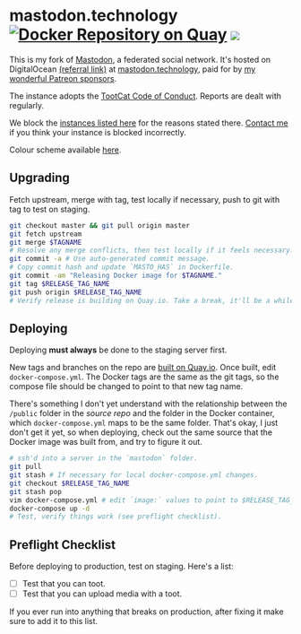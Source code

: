 # mastodon.technology [![Docker Repository on Quay](https://quay.io/repository/ashfurrow/mastodon/status "Docker Repository on Quay")](https://quay.io/repository/ashfurrow/mastodon) <a href="https://www.statuscake.com" title="Website Uptime Monitoring"><img src="https://app.statuscake.com/button/index.php?Track=GPxZc1jKYG&Days=1&Design=7" /></a>

This is my fork of [Mastodon](https://github.com/tootsuite/mastodon), a
federated social network. It's hosted on DigitalOcean [(referral link)](https://m.do.co/c/4a83a8a7aedf)
at [mastodon.technology](https://mastodon.technology), paid for by [my
wonderful Patreon sponsors](https://www.patreon.com/user?u=3581610).

The instance adopts the [TootCat Code of Conduct](https://github.com/TootCat/mastodon/wiki/Code-of-Conduct/41432d2c42ba9be52f2710b8b5c7b77f41271c0b).
Reports are dealt with regularly.

We block the [instances listed here](https://github.com/tootcafe/blocked-instances)
for the reasons stated there. [Contact me](mailto:ash@ashfurrow.com) if you
think your instance is blocked incorrectly.

Colour scheme available [here](http://www.colourlovers.com/palette/298957/Paris_mon_Amour).

## Upgrading

Fetch upstream, merge with tag, test locally if necessary, push to git with tag to test on staging.

```sh
git checkout master && git pull origin master
git fetch upstream
git merge $TAGNAME
# Resolve any merge conflicts, then test locally if it feels necessary.
git commit -a # Use auto-generated commit message.
# Copy commit hash and update `MASTO_HAS` in Dockerfile.
git commit -am "Releasing Docker image for $TAGNAME."
git tag $RELEASE_TAG_NAME
git push origin $RELEASE_TAG_NAME
# Verify release is building on Quay.io. Take a break, it'll be a while.
```

## Deploying

Deploying **must always** be done to the staging server first.

New tags and branches on the repo are [built on Quay.io](https://quay.io/repository/ashfurrow/mastodon). Once built, edit `docker-compose.yml`. The Docker tags are the same as the git tags, so the compose file should be changed to point to that new tag name.

There's something I don't yet understand with the relationship between the `/public` folder in the _source repo_ and the folder in the Docker container, which `docker-compose.yml` maps to be the same folder. That's okay, I just don't get it yet, so when deploying, check out the same source that the Docker image was built from, and try to figure it out.

```sh
# ssh'd into a server in the `mastodon` folder.
git pull
git stash # If necessary for local docker-compose.yml changes.
git checkout $RELEASE_TAG_NAME
git stash pop
vim docker-compose.yml # edit `image:` values to point to $RELEASE_TAG_NAME.
docker-compose up -d
# Test, verify things work (see preflight checklist).
```

## Preflight Checklist

Before deploying to production, test on staging. Here's a list:

- [ ] Test that you can toot.
- [ ] Test that you can upload media with a toot.

If you ever run into anything that breaks on production, after fixing it make sure to add it to this list.
